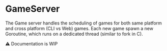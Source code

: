 # GameServer

The Game server handles the scheduling of games for both same platform and cross platform (CLI vs Web) games.
Each new game spawn a new Goroutine, which runs on a dedicated thread (similar to fork in C).

:warning: Documentation is WIP